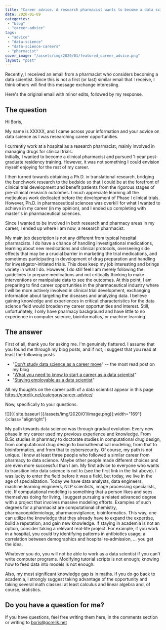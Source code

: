 ```yaml
---
title: "Career advice. A research pharmacist wants to become a data scientist."
date: 2020-01-09
categories: 
 - "blog"
 - "career-advice"
tags: 
 - "advice"
 - "data-science"
 - "data-science-careers"
 - "pharmacist"
cover_image: "/assets/img/2020/01/featured_career_advice.png"
layout: "post"
---
```


Recently, I received an email from a pharmacist who considers becoming a data scientist. Since this is not a first (or last) similar email that I receive, I think others will find this message exchange interesting.

Here's the original email with minor edits, followed by my response.

## The question

Hi Boris, 

My name is XXXXX, and I came across your information and your advice on data science as I was researching career opportunities.

I currently work at a hospital as a research pharmacist, mainly involved in managing drugs for clinical trials.  
Initially, I wanted to become a clinical pharmacist and pursued 1-year post-graduate residency training. However, it was not something I could envision myself enjoying for the rest of my career.

I then turned towards obtaining a Ph.D. in translational research, bridging the benchwork research to the bedside so that I could be at the forefront of clinical trial development and benefit patients from the rigorous stages of pre-clinical research outcomes. I much appreciate learning all the meticulous work dedicated before the development of Phase I clinical trials. However, Ph.D. in pharmaceutical sciences was overkill for what I wanted to achieve in my career (in my opinion), and I ended up completing with master's in pharmaceutical sciences.

Since I wanted to be involved in both research and pharmacy areas in my career, I ended up where I am now, a research pharmacist.

My main job description is not any different from typical hospital pharmacists. I do have a chance of handling investigational medications, learning about new medications and clinical protocols, overseeing side effects that may be a crucial barrier in marketing the trial medications, and sometimes participating in development of drug preparation and handling for investigator-initiated trials. This does keep my job interesting and brings variety in what I do. However, I do still feel I am merely following the guidelines to prepare medications and not critically thinking to make interventions or manipulate data to see the outcomes. At this point, I am preparing to find career opportunities in the pharmaceutical industry where I will be more actively involved in clinical trial development, exchanging information about targeting the diseases and analyzing data. I believe gaining knowledge and experiences in critical characteristics for the data science field would broaden my career opportunities and interest. Still, unfortunately, I only have pharmacy background and have little to no experience in computer science, bioinformatics, or machine learning.

## The answer

First of all, thank you for asking me. I'm genuinely flattered. I assume that you found me through my blog posts, and if not, I suggest that you read at least the following posts

* "[Don't study data science as a career move](https://gorelik.net/2017/05/29/dont-study-data-science/)" --  the most read post on my blog  
* "[What you need to know to start a career as a data scientist](https://gorelik.net/2017/10/11/what-you-need-to-know-to-start-a-career-as-a-data-scientist/)"  
* "[Staying employable as a data scientist](https://gorelik.net/2019/12/23/staying-employable-and-relevant-as-a-data-scientist/)"

All my thoughts on the career path of a data scientist appear in this page [<https://gorelik.net/category/career-advice/>](https://gorelik.net/category/career-advice/)

Now, specifically to your questions.

![]({{ site.baseurl }}/assets/img/2020/01/image.png){:width="169"}{:class="alignright"}

My path towards data science was through gradual evolution. Every new phase in my career used my previous experience and knowledge. From B.Sc studies in pharmacy to doctorate studies in computational drug design, from computational drug design to biomathematical modeling, from that to bioinformatics, and from that to cybersecurity. Of course, my path is not unique. I know at least three people who followed a similar career from pharmacy to data science. Maybe other people made different choices and are even more successful than I am. My first advice to everyone who wants to transition into data science is not to (see the first link in the list above). I was lucky to enter the field before it was a field, but today, we live in the age of specialization. Today we have data analysts, data engineers, machine learning engineers, NLP scientists, image processing specialists, etc. If computational modeling is something that a person likes and sees themselves doing for living, I suggest pursuing a related advanced degree with a project that involves massive modeling efforts. Examples of such degrees for a pharmacist are computational chemistry, pharmacoepidemiology, pharmacovigilance, bioinformatics. This way, one can utilize the knowledge that they already have to expand the expertise, build a reputation, and gain new knowledge. If staying in academia is not an option, consider taking a relevant real-life project. For example, if you work in a hospital, you could try identifying patterns in antibiotics usage, a correlation between demographics and hospital re-admission, ... you get the idea.

Whatever you do, you will not be able to work as a data scientist if you can't write computer programs. Modifying tutorial scripts is not enough; knowing how to feed data into models is not enough.

Also, my most significant knowledge gap is in maths. If you do go back to academia, I strongly suggest taking advantage of the opportunity and taking several math classes: at least calculus and linear algebra and, of course, statistics. 

## Do you have a question for me?

If you have questions, feel free writing them here, in the comments section or writing to [<boris@gorelik.net>](mailto:boris@gorelik.net)
